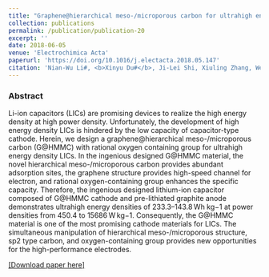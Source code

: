 ```yaml
---
title: "Graphene@hierarchical meso-/microporous carbon for ultrahigh energy density lithium-ion capacitors"
collection: publications
permalink: /publication/publication-20
excerpt: ''
date: 2018-06-05
venue: 'Electrochimica Acta'
paperurl: 'https://doi.org/10.1016/j.electacta.2018.05.147'
citation: 'Nian-Wu Li#, <b>Xinyu Du#</b>, Ji-Lei Shi, Xiuling Zhang, Wei Fan, Jiaona Wang, Shuyu Zhao, Yuebo Liu, Weihua Xu, Meicheng Li, Yu-Guo Guo, Congju Li, "Graphene@hierarchical meso-/microporous carbon for ultrahigh energy density lithium-ion capacitors", <b><i>Electrochimica Acta</i></b> <b>281</b> 459-465 (2018)'
---
```

### Abstract

Li-ion capacitors (LICs) are promising devices to realize the high energy density at high power density. Unfortunately, the development of high energy density LICs is hindered by the low capacity of capacitor-type cathode. Herein, we design a graphene@hierarchical meso-/microporous carbon (G@HMMC) with rational oxygen containing group for ultrahigh energy density LICs. In the ingenious designed G@HMMC material, the novel hierarchical meso-/microporous carbon provides abundant adsorption sites, the graphene structure provides high-speed channel for electron, and rational oxygen-containing group enhances the specific capacity. Therefore, the ingenious designed lithium-ion capacitor composed of G@HMMC cathode and pre-lithiated graphite anode demonstrates ultrahigh energy densities of 233.3–143.8 Wh kg−1 at power densities from 450.4 to 15686 W kg−1. Consequently, the G@HMMC material is one of the most promising cathode materials for LICs. The simultaneous manipulation of hierarchical meso-/microporous structure, sp2 type carbon, and oxygen-containing group provides new opportunities for the high-performance electrodes.

[[Download paper here]](https://doi.org/10.1016/j.electacta.2018.05.147)